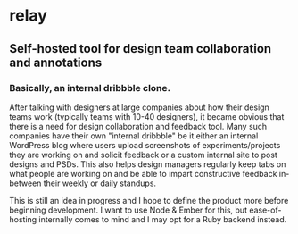 relay
=====

## Self-hosted tool for design team collaboration and annotations
### Basically, an internal dribbble clone. 

After talking with designers at large companies about how their design teams work (typically teams with 10-40 designers), it became obvious that there is a need for design collaboration and feedback tool. Many such companies have their own "internal dribbble" be it either an internal WordPress blog where users upload screenshots of experiments/projects they are working on and solicit feedback or a custom internal site to post designs and PSDs. This also helps design managers regularly keep tabs on what people are working on and be able to impart constructive feedback in-between their weekly or daily standups.

This is still an idea in progress and I hope to define the product more before beginning development. I want to use Node & Ember for this, but ease-of-hosting internally comes to mind and I may opt for a Ruby backend instead.